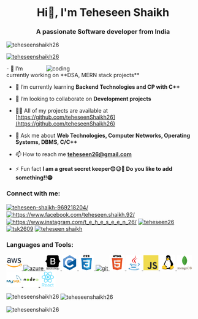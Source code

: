


<h1 align="center">Hi👋, I'm Teheseen Shaikh</h1>
<h3 align="center">A passionate Software developer from India</h3>

<p align="left"> <img src="https://komarev.com/ghpvc/?username=teheseenshaikh26&label=Profile%20views&color=0e75b6&style=flat" alt="teheseenshaikh26" /> </p>

<p align="left"> <a href="https://github.com/ryo-ma/github-profile-trophy"><img src="https://github-profile-trophy.vercel.app/?username=teheseenshaikh26" alt="teheseenshaikh26" /></a> </p>
<img align = "right" alt = "coding" width = "400" src = "https://a-static.besthdwallpaper.com/coffee-laptop-phone-on-the-table-wallpaper-2800x2100-79508_28.jpg">
- 🔭 I’m currently working on **DSA, MERN stack projects**

- 🌱 I’m currently learning **Backend Technologies and CP with C++**

- 👯 I’m looking to collaborate on **Development projects**

- 👨‍💻 All of my projects are available at [https://github.com/teheseenShaikh26](https://github.com/teheseenShaikh26)

- 💬 Ask me about **Web Technologies, Computer Networks, Operating Systems, DBMS, C/C++**

- 📫 How to reach me **teheseen26@gmail.com**

- ⚡ Fun fact **I am a great secret keeper😊😉🤫 Do you like to add something!!😁**

<h3 align="left">Connect with me:</h3>
<p align="left">
<a href="https://linkedin.com/in/teheseen-shaikh-969218204/" target="blank"><img align="center" src="https://raw.githubusercontent.com/rahuldkjain/github-profile-readme-generator/master/src/images/icons/Social/linked-in-alt.svg" alt="teheseen-shaikh-969218204/" height="30" width="40" /></a>
<a href="https://fb.com/https://www.facebook.com/teheseen.shaikh.92/" target="blank"><img align="center" src="https://raw.githubusercontent.com/rahuldkjain/github-profile-readme-generator/master/src/images/icons/Social/facebook.svg" alt="https://www.facebook.com/teheseen.shaikh.92/" height="30" width="40" /></a>
<a href="https://instagram.com/https://www.instagram.com/t_e_h_e_s_e_e_n_26/" target="blank"><img align="center" src="https://raw.githubusercontent.com/rahuldkjain/github-profile-readme-generator/master/src/images/icons/Social/instagram.svg" alt="https://www.instagram.com/t_e_h_e_s_e_e_n_26/" height="30" width="40" /></a>
<a href="https://www.hackerrank.com/teheseen26" target="blank"><img align="center" src="https://raw.githubusercontent.com/rahuldkjain/github-profile-readme-generator/master/src/images/icons/Social/hackerrank.svg" alt="teheseen26" height="30" width="40" /></a>
<a href="https://www.leetcode.com/tsk2609" target="blank"><img align="center" src="https://raw.githubusercontent.com/rahuldkjain/github-profile-readme-generator/master/src/images/icons/Social/leet-code.svg" alt="tsk2609" height="30" width="40" /></a>
<a href="https://auth.geeksforgeeks.org/user/teheseen shaikh" target="blank"><img align="center" src="https://raw.githubusercontent.com/rahuldkjain/github-profile-readme-generator/master/src/images/icons/Social/geeks-for-geeks.svg" alt="teheseen shaikh" height="30" width="40" /></a>
</p>

<h3 align="left">Languages and Tools:</h3>
<p align="left"> <a href="https://aws.amazon.com" target="_blank" rel="noreferrer"> <img src="https://raw.githubusercontent.com/devicons/devicon/master/icons/amazonwebservices/amazonwebservices-original-wordmark.svg" alt="aws" width="40" height="40"/> </a> <a href="https://azure.microsoft.com/en-in/" target="_blank" rel="noreferrer"> <img src="https://www.vectorlogo.zone/logos/microsoft_azure/microsoft_azure-icon.svg" alt="azure" width="40" height="40"/> </a> <a href="https://getbootstrap.com" target="_blank" rel="noreferrer"> <img src="https://raw.githubusercontent.com/devicons/devicon/master/icons/bootstrap/bootstrap-plain-wordmark.svg" alt="bootstrap" width="40" height="40"/> </a> <a href="https://www.cprogramming.com/" target="_blank" rel="noreferrer"> <img src="https://raw.githubusercontent.com/devicons/devicon/master/icons/c/c-original.svg" alt="c" width="40" height="40"/> </a> <a href="https://www.w3schools.com/css/" target="_blank" rel="noreferrer"> <img src="https://raw.githubusercontent.com/devicons/devicon/master/icons/css3/css3-original-wordmark.svg" alt="css3" width="40" height="40"/> </a> <a href="https://git-scm.com/" target="_blank" rel="noreferrer"> <img src="https://www.vectorlogo.zone/logos/git-scm/git-scm-icon.svg" alt="git" width="40" height="40"/> </a> <a href="https://www.w3.org/html/" target="_blank" rel="noreferrer"> <img src="https://raw.githubusercontent.com/devicons/devicon/master/icons/html5/html5-original-wordmark.svg" alt="html5" width="40" height="40"/> </a> <a href="https://www.java.com" target="_blank" rel="noreferrer"> <img src="https://raw.githubusercontent.com/devicons/devicon/master/icons/java/java-original.svg" alt="java" width="40" height="40"/> </a> <a href="https://developer.mozilla.org/en-US/docs/Web/JavaScript" target="_blank" rel="noreferrer"> <img src="https://raw.githubusercontent.com/devicons/devicon/master/icons/javascript/javascript-original.svg" alt="javascript" width="40" height="40"/> </a> <a href="https://www.linux.org/" target="_blank" rel="noreferrer"> <img src="https://raw.githubusercontent.com/devicons/devicon/master/icons/linux/linux-original.svg" alt="linux" width="40" height="40"/> </a> <a href="https://www.mongodb.com/" target="_blank" rel="noreferrer"> <img src="https://raw.githubusercontent.com/devicons/devicon/master/icons/mongodb/mongodb-original-wordmark.svg" alt="mongodb" width="40" height="40"/> </a> <a href="https://www.mysql.com/" target="_blank" rel="noreferrer"> <img src="https://raw.githubusercontent.com/devicons/devicon/master/icons/mysql/mysql-original-wordmark.svg" alt="mysql" width="40" height="40"/> </a> <a href="https://nodejs.org" target="_blank" rel="noreferrer"> <img src="https://raw.githubusercontent.com/devicons/devicon/master/icons/nodejs/nodejs-original-wordmark.svg" alt="nodejs" width="40" height="40"/> </a> <a href="https://reactjs.org/" target="_blank" rel="noreferrer"> <img src="https://raw.githubusercontent.com/devicons/devicon/master/icons/react/react-original-wordmark.svg" alt="react" width="40" height="40"/> </a> </p>

<p><img align="left" src="https://github-readme-stats.vercel.app/api/top-langs?username=teheseenshaikh26&show_icons=true&locale=en&layout=compact" alt="teheseenshaikh26" /></p>

<p>&nbsp;<img align="center" src="https://github-readme-stats.vercel.app/api?username=teheseenshaikh26&show_icons=true&locale=en" alt="teheseenshaikh26" /></p>

<p><img align="center" src="https://github-readme-streak-stats.herokuapp.com/?user=teheseenshaikh26&" alt="teheseenshaikh26" /></p>
